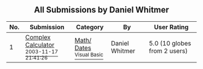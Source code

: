 ﻿<div align="center">

## All Submissions by Daniel Whitmer

</div>

No.  | Submission | Category | By   | User Rating
---- | ---------- | -------- | ---- | -----------
1 | [Complex Calculator<br /><sup>2003-11-17 21:41:26</sup>](https://github.com/Planet-Source-Code/daniel-whitmer-complex-calculator__1-49976) | [Math/ Dates<br /><sup>Visual Basic</sup>](../ByCategory/math-dates__1-37.md) | Daniel Whitmer | 5.0 (10 globes from 2 users)

